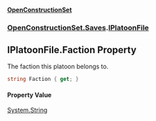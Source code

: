 #### [OpenConstructionSet](index.md 'index')
### [OpenConstructionSet.Saves](index.md#OpenConstructionSet_Saves 'OpenConstructionSet.Saves').[IPlatoonFile](FAIZt04bt6APcINqPxKNlA.md 'OpenConstructionSet.Saves.IPlatoonFile')
## IPlatoonFile.Faction Property
The faction this platoon belongs to.  
```csharp
string Faction { get; }
```
#### Property Value
[System.String](https://docs.microsoft.com/en-us/dotnet/api/System.String 'System.String')
